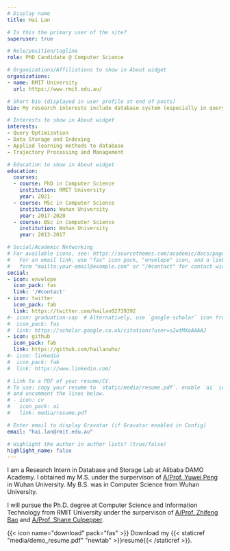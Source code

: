 ```yaml
---
# Display name
title: Hai Lan

# Is this the primary user of the site?
superuser: true

# Role/position/tagline
role: PhD Candidate @ Computer Science

# Organizations/Affiliations to show in About widget
organizations:
- name: RMIT University
  url: https://www.rmit.edu.au/

# Short bio (displayed in user profile at end of posts)
bio: My research interests include database system (especially in query optimization and index), applying learning methods into database, and trajectory data processing.

# Interests to show in About widget
interests:
- Query Optimization
- Data Storage and Indexing
- Applied learning methods to database
- Trajectory Processing and Management

# Education to show in About widget
education:
  courses:
  - course: PhD in Computer Science
    institution: RMIT University
    year: 2021-
  - course: MSc in Computer Science
    institution: Wuhan University
    year: 2017-2020
  - course: BSc in Computer Science
    institution: Wuhan University
    year: 2013-2017

# Social/Academic Networking
# For available icons, see: https://sourcethemes.com/academic/docs/page-builder/#icons
#   For an email link, use "fas" icon pack, "envelope" icon, and a link in the
#   form "mailto:your-email@example.com" or "/#contact" for contact widget.
social:
- icon: envelope
  icon_pack: fas
  link: '/#contact'
- icon: twitter
  icon_pack: fab
  link: https://twitter.com/hailan02739392
#- icon: graduation-cap  # Alternatively, use `google-scholar` icon from `ai` icon pack
#  icon_pack: fas
#  link: https://scholar.google.co.uk/citations?user=sIwtMXoAAAAJ
- icon: github
  icon_pack: fab
  link: https://github.com/hailanwhu/
#- icon: linkedin
#  icon_pack: fab
#  link: https://www.linkedin.com/

# Link to a PDF of your resume/CV.
# To use: copy your resume to `static/media/resume.pdf`, enable `ai` icons in `params.toml`, 
# and uncomment the lines below.
# - icon: cv
#   icon_pack: ai
#   link: media/resume.pdf

# Enter email to display Gravatar (if Gravatar enabled in Config)
email: "hai.lan@rmit.edu.au"

# Highlight the author in author lists? (true/false)
highlight_name: false
---
```


I am a Research Intern in Database and Storage Lab at Alibaba DAMO Academy. I obtained my M.S. under the surpervison of [A/Prof. Yuwei Peng](http://www.pengyuwei.net/index_en.html) in Wuhan University. My B.S. was in Computer Science from Wuhan University.

I will pursue the Ph.D. degree at Computer Science and Information Technology from RMIT University under the surpervison of [A/Prof. Zhifeng Bao](https://baozhifeng.net/) and [A/Prof. Shane Culpepper](https://culpepper.io/).

{{< icon name="download" pack="fas" >}} Download my {{< staticref "media/demo_resume.pdf" "newtab" >}}resumé{{< /staticref >}}.
